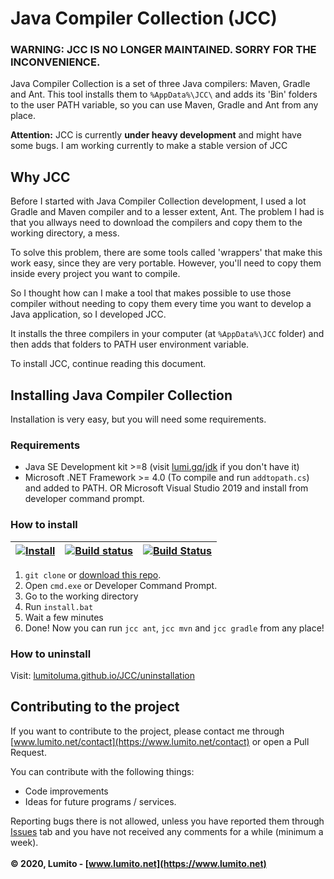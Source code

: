 # Java Compiler Collection (JCC)

### WARNING: JCC IS NO LONGER MAINTAINED. SORRY FOR THE INCONVENIENCE.

Java Compiler Collection is a set of three Java compilers: Maven, Gradle and Ant. This tool installs them to `%AppData%\JCC\` and adds its 'Bin' folders to the user PATH variable, so you can use Maven, Gradle and Ant from any place.

**Attention:** JCC is currently **under heavy development** and might have some bugs. I am working currently to make a stable version of JCC

## Why JCC
Before I started with Java Compiler Collection development, I used a lot Gradle and Maven compiler and to a lesser extent, Ant.
The problem I had is that you allways need to download the compilers and copy them to the working directory, a mess.

To solve this problem, there are some tools called 'wrappers' that make this work easy, since they are very portable. However, you'll need to copy them inside every project you want to compile.

So I thought how can I make a tool that makes possible to use those compiler without needing to copy them every time you want to develop a Java application, so I developed JCC.

It installs the three compilers in your computer (at `%AppData%\JCC` folder) and then adds that folders to PATH user environment variable.

To install JCC, continue reading this document.

## Installing Java Compiler Collection
Installation is very easy, but you will need some requirements.

### Requirements
-   Java SE Development kit >=8 (visit [lumi.gq/jdk](https://lumi.gq/jdk) if you don't have it)
-   Microsoft .NET Framework >= 4.0 (To compile and run `addtopath.cs`) and added to PATH. OR Microsoft Visual Studio 2019 and install from developer command prompt.

### How to install
| [![Install](https://github.com/LumitoLuma/JCC/workflows/Install/badge.svg)](https://github.com/LumitoLuma/JCC/actions?query=workflow%3AInstall) | [![Build status](https://ci.appveyor.com/api/projects/status/k2iwyam4nmkoqj82?svg=true)](https://ci.appveyor.com/project/LumitoLuma/JCC) | [![Build Status](https://lumito.visualstudio.com/GitHub/_apis/build/status/LumitoLuma.JCC?branchName=master)](https://lumito.visualstudio.com/GitHub/_build/latest?definitionId=8&branchName=master) |
|:-:|:-:|:-:|

1.  `git clone` or [download this repo](https://codeload.github.com/LumitoLuma/JCC/zip/master).
2.  Open `cmd.exe` or Developer Command Prompt.
3.  Go to the working directory
4.  Run `install.bat`
5.  Wait a few minutes
6.  Done! Now you can run `jcc ant`, `jcc mvn` and `jcc gradle` from any place!

### How to uninstall
Visit: [lumitoluma.github.io/JCC/uninstallation](https://lumitoluma.github.io/JCC/uninstallation)

## Contributing to the project
If you want to contribute to the project, please contact me through [www.lumito.net/contact](https://www.lumito.net/contact) or open a Pull Request.

You can contribute with the following things:

-   Code improvements
-   Ideas for future programs / services.

Reporting bugs there is not allowed, unless you have reported them through [Issues](https://github.com/LumitoLuma/JCC/issues) tab and you have not received any comments for a while (minimum a week).
<br><br>
**© 2020, Lumito - [www.lumito.net](https://www.lumito.net)**
